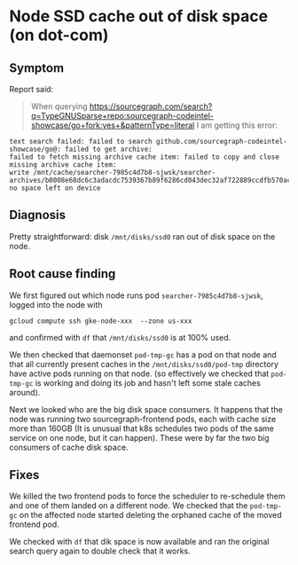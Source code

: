 # Node SSD cache out of disk space (on dot-com)

## Symptom

Report said:

> When querying https://sourcegraph.com/search?q=TypeGNUSparse+repo:sourcegraph-codeintel-showcase/go+fork:yes+&patternType=literal
> I am getting this error:

```text
text search failed: failed to search github.com/sourcegraph-codeintel-showcase/go@: failed to get archive: 
failed to fetch missing archive cache item: failed to copy and close missing archive cache item: 
write /mnt/cache/searcher-7985c4d7b8-sjwsk/searcher-archives/b0008e68dc6c3adacdc7539367b89f6286cd043dec32af722889ccdfb570acea.zip.part: 
no space left on device
```

## Diagnosis

Pretty straightforward: disk `/mnt/disks/ssd0` ran out of disk space on the node.

## Root cause finding

We first figured out which node runs pod `searcher-7985c4d7b8-sjwsk`, logged into the node with 

```shell script
gcloud compute ssh gke-node-xxx  --zone us-xxx
```
and confirmed with `df` that `/mnt/disks/ssd0` is at 100% used.

We then checked that daemonset `pod-tmp-gc` has a pod on that node
and that all currently present caches in the `/mnt/disks/ssd0/pod-tmp` directory have active pods running on that node.
(so effectively we checked that `pod-tmp-gc` is working and doing its job and hasn't left some stale caches around).
 
Next we looked who are the big disk space consumers. It happens that the node was running
two sourcegraph-frontend pods, each with cache size more than 160GB (It is unusual that k8s schedules two pods of the same
 service on one node, but it can happen). These were by far the two big consumers of cache disk space.
 
## Fixes

We killed the two frontend pods to force the scheduler to re-schedule them and one of them landed on a different node.
We checked that the `pod-tmp-gc` on the affected node started deleting the orphaned cache of the moved frontend pod.

We checked with `df` that dik space is now available and ran the original search query again to double check that it works.
